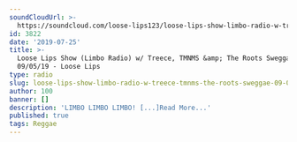```yaml
---
soundCloudUrl: >-
  https://soundcloud.com/loose-lips123/loose-lips-show-limbo-radio-w-treece-tmnms-the-roots-sweggae-090519
id: 3822
date: '2019-07-25'
title: >-
  Loose Lips Show (Limbo Radio) w/ Treece, TMNMS &amp; The Roots Sweggae -
  09/05/19 - Loose Lips
type: radio
slug: loose-lips-show-limbo-radio-w-treece-tmnms-the-roots-sweggae-09-05-19
author: 100
banner: []
description: 'LIMBO LIMBO LIMBO! [...]Read More...'
published: true
tags: Reggae
---
```

